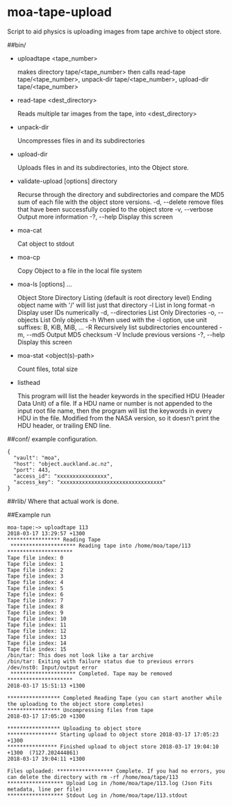 # moa-tape-upload
Script to aid physics is uploading images from tape archive to object store.

##bin/
* uploadtape <tape_number>

  makes directory tape/<tape_number> then calls read-tape tape/<tape_number>, unpack-dir tape/<tape_number>, upload-dir tape/<tape_number>
  
* read-tape <dest_directory>

  Reads multiple tar images from the tape, into <dest_directory>
  
* unpack-dir <directory>
  
  Uncompresses files in <directory> and its subdirectories
    
* upload-dir <directory>
  
  Uploads files in <directory> and its subdirectories, into the Object store.
    
* validate-upload [options] directory

  Recurse through the directory and subdirectories and compare the MD5 sum of each file with the object store versions.
  -d, --delete                     remove files that have been successfully copied to the object store
  -v, --verbose                    Output more information
  -?, --help                       Display this screen
    
* moa-cat <object-key>

  Cat object to stdout
  
* moa-cp <object-key> <filename>

  Copy Object to a file in the local file system
  
* moa-ls [options] <object-name> ...

  Object Store Directory Listing (default is root directory level)
  Ending object name with '/' will list just that directory
  -l                               List in long format
  -n                               Display user IDs numerically
  -d, --directories                List Only Directories
  -o, --objects                    List Only objects
  -h                               When used with the -l option, use unit suffixes: B, KiB, MiB, ...
  -R                               Recursively list subdirectories encountered
  -m, --md5                        Output MD5 checksum
  -V                               Include previous versions
  -?, --help                       Display this screen

* moa-stat <object(s)-path>

  Count files, total size
  
* listhead <filename>
  
  This program will list the header keywords in the specified HDU (Header Data Unit) of a file. 
  If a HDU name or number is not appended to the input root file name, then the program will list the keywords in every HDU in the file.
  Modified from the NASA version, so it doesn't print the HDU header, or trailing END line.

##conf/
example configuration.
```
{
  "vault": "moa",
  "host": "object.auckland.ac.nz",
  "port": 443,
  "access_id": "xxxxxxxxxxxxxxxx", 
  "access_key": "xxxxxxxxxxxxxxxxxxxxxxxxxxxxxxxxx"
}

```

##rlib/
Where that actual work is done.

##Example run
```
moa-tape:~> uploadtape 113
2018-03-17 13:29:57 +1300
***************** Reading Tape
 ********************* Reading tape into /home/moa/tape/113 *********************
Tape file index: 0
Tape file index: 1
Tape file index: 2
Tape file index: 3
Tape file index: 4
Tape file index: 5
Tape file index: 6
Tape file index: 7
Tape file index: 8
Tape file index: 9
Tape file index: 10
Tape file index: 11
Tape file index: 12
Tape file index: 13
Tape file index: 14
Tape file index: 15
/bin/tar: This does not look like a tar archive
/bin/tar: Exiting with failure status due to previous errors
/dev/nst0: Input/output error
 ********************* Completed. Tape may be removed  *********************
2018-03-17 15:51:13 +1300

***************** Completed Reading Tape (you can start another while the uploading to the object store completes)
***************** Uncompressing files from tape
2018-03-17 17:05:20 +1300

***************** Uploading to object store
**************** Starting upload to object store 2018-03-17 17:05:23 +1300
**************** Finished upload to object store 2018-03-17 19:04:10 +1300  (7127.202444861)
2018-03-17 19:04:11 +1300

Files uploaded: ****************** Complete. If you had no errors, you can delete the directory with rm -rf /home/moa/tape/113
****************** Upload Log in /home/moa/tape/113.log (Json Fits metadata, line per file)
****************** Stdout Log in /home/moa/tape/113.stdout
```